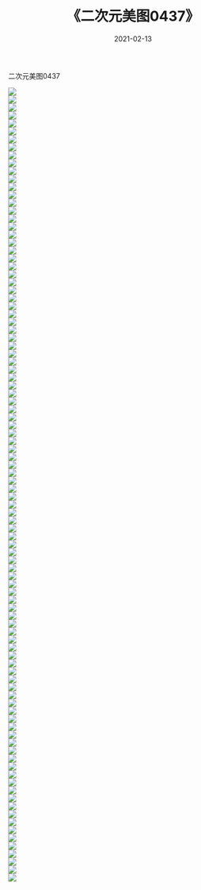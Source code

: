 ﻿---
layout: post
title:  《二次元美图0437》
date:   2021-02-13
img: http://imgx.orgx.ga/二次元/2021/二次元美图0437/000.jpg
categories: [美女, 清纯, 唯美]
---

二次元美图0437

 ![](http://imgx.orgx.ga/二次元/2021/二次元美图0437/001.jpg) <br>![](http://imgx.orgx.ga/二次元/2021/二次元美图0437/002.jpg) <br>![](http://imgx.orgx.ga/二次元/2021/二次元美图0437/003.jpg) <br>![](http://imgx.orgx.ga/二次元/2021/二次元美图0437/004.jpg) <br>![](http://imgx.orgx.ga/二次元/2021/二次元美图0437/005.jpg) <br>![](http://imgx.orgx.ga/二次元/2021/二次元美图0437/006.jpg) <br>![](http://imgx.orgx.ga/二次元/2021/二次元美图0437/007.jpg) <br>![](http://imgx.orgx.ga/二次元/2021/二次元美图0437/008.jpg) <br>![](http://imgx.orgx.ga/二次元/2021/二次元美图0437/009.jpg) <br>![](http://imgx.orgx.ga/二次元/2021/二次元美图0437/010.jpg) <br>![](http://imgx.orgx.ga/二次元/2021/二次元美图0437/011.jpg) <br>![](http://imgx.orgx.ga/二次元/2021/二次元美图0437/012.jpg) <br>![](http://imgx.orgx.ga/二次元/2021/二次元美图0437/013.jpg) <br>![](http://imgx.orgx.ga/二次元/2021/二次元美图0437/014.jpg) <br>![](http://imgx.orgx.ga/二次元/2021/二次元美图0437/015.jpg) <br>![](http://imgx.orgx.ga/二次元/2021/二次元美图0437/016.jpg) <br>![](http://imgx.orgx.ga/二次元/2021/二次元美图0437/017.jpg) <br>![](http://imgx.orgx.ga/二次元/2021/二次元美图0437/018.jpg) <br>![](http://imgx.orgx.ga/二次元/2021/二次元美图0437/019.jpg) <br>![](http://imgx.orgx.ga/二次元/2021/二次元美图0437/020.jpg) <br>![](http://imgx.orgx.ga/二次元/2021/二次元美图0437/021.jpg) <br>![](http://imgx.orgx.ga/二次元/2021/二次元美图0437/022.jpg) <br>![](http://imgx.orgx.ga/二次元/2021/二次元美图0437/023.jpg) <br>![](http://imgx.orgx.ga/二次元/2021/二次元美图0437/024.jpg) <br>![](http://imgx.orgx.ga/二次元/2021/二次元美图0437/025.jpg) <br>![](http://imgx.orgx.ga/二次元/2021/二次元美图0437/026.jpg) <br>![](http://imgx.orgx.ga/二次元/2021/二次元美图0437/027.jpg) <br>![](http://imgx.orgx.ga/二次元/2021/二次元美图0437/028.jpg) <br>![](http://imgx.orgx.ga/二次元/2021/二次元美图0437/029.jpg) <br>![](http://imgx.orgx.ga/二次元/2021/二次元美图0437/030.jpg) <br>![](http://imgx.orgx.ga/二次元/2021/二次元美图0437/031.jpg) <br>![](http://imgx.orgx.ga/二次元/2021/二次元美图0437/032.jpg) <br>![](http://imgx.orgx.ga/二次元/2021/二次元美图0437/033.jpg) <br>![](http://imgx.orgx.ga/二次元/2021/二次元美图0437/034.jpg) <br>![](http://imgx.orgx.ga/二次元/2021/二次元美图0437/035.jpg) <br>![](http://imgx.orgx.ga/二次元/2021/二次元美图0437/036.jpg) <br>![](http://imgx.orgx.ga/二次元/2021/二次元美图0437/037.jpg) <br>![](http://imgx.orgx.ga/二次元/2021/二次元美图0437/038.jpg) <br>![](http://imgx.orgx.ga/二次元/2021/二次元美图0437/039.jpg) <br>![](http://imgx.orgx.ga/二次元/2021/二次元美图0437/040.jpg) <br>![](http://imgx.orgx.ga/二次元/2021/二次元美图0437/041.jpg) <br>![](http://imgx.orgx.ga/二次元/2021/二次元美图0437/042.jpg) <br>![](http://imgx.orgx.ga/二次元/2021/二次元美图0437/043.jpg) <br>![](http://imgx.orgx.ga/二次元/2021/二次元美图0437/044.jpg) <br>![](http://imgx.orgx.ga/二次元/2021/二次元美图0437/045.jpg) <br>![](http://imgx.orgx.ga/二次元/2021/二次元美图0437/046.jpg) <br>![](http://imgx.orgx.ga/二次元/2021/二次元美图0437/047.jpg) <br>![](http://imgx.orgx.ga/二次元/2021/二次元美图0437/048.jpg) <br>![](http://imgx.orgx.ga/二次元/2021/二次元美图0437/049.jpg) <br>![](http://imgx.orgx.ga/二次元/2021/二次元美图0437/050.jpg) <br>![](http://imgx.orgx.ga/二次元/2021/二次元美图0437/051.jpg) <br>![](http://imgx.orgx.ga/二次元/2021/二次元美图0437/052.jpg) <br>![](http://imgx.orgx.ga/二次元/2021/二次元美图0437/053.jpg) <br>![](http://imgx.orgx.ga/二次元/2021/二次元美图0437/054.jpg) <br>![](http://imgx.orgx.ga/二次元/2021/二次元美图0437/055.jpg) <br>![](http://imgx.orgx.ga/二次元/2021/二次元美图0437/056.jpg) <br>![](http://imgx.orgx.ga/二次元/2021/二次元美图0437/057.jpg) <br>![](http://imgx.orgx.ga/二次元/2021/二次元美图0437/058.jpg) <br>![](http://imgx.orgx.ga/二次元/2021/二次元美图0437/059.jpg) <br>![](http://imgx.orgx.ga/二次元/2021/二次元美图0437/060.jpg) <br>![](http://imgx.orgx.ga/二次元/2021/二次元美图0437/061.jpg) <br>![](http://imgx.orgx.ga/二次元/2021/二次元美图0437/062.jpg) <br>![](http://imgx.orgx.ga/二次元/2021/二次元美图0437/063.jpg) <br>![](http://imgx.orgx.ga/二次元/2021/二次元美图0437/064.jpg) <br>![](http://imgx.orgx.ga/二次元/2021/二次元美图0437/065.jpg) <br>![](http://imgx.orgx.ga/二次元/2021/二次元美图0437/066.jpg) <br>![](http://imgx.orgx.ga/二次元/2021/二次元美图0437/067.jpg) <br>![](http://imgx.orgx.ga/二次元/2021/二次元美图0437/068.jpg) <br>![](http://imgx.orgx.ga/二次元/2021/二次元美图0437/069.jpg) <br>![](http://imgx.orgx.ga/二次元/2021/二次元美图0437/070.jpg) <br>![](http://imgx.orgx.ga/二次元/2021/二次元美图0437/071.jpg) <br>![](http://imgx.orgx.ga/二次元/2021/二次元美图0437/072.jpg) <br>![](http://imgx.orgx.ga/二次元/2021/二次元美图0437/073.jpg) <br>![](http://imgx.orgx.ga/二次元/2021/二次元美图0437/074.jpg) <br>![](http://imgx.orgx.ga/二次元/2021/二次元美图0437/075.jpg) <br>![](http://imgx.orgx.ga/二次元/2021/二次元美图0437/076.jpg) <br>![](http://imgx.orgx.ga/二次元/2021/二次元美图0437/077.jpg) <br>![](http://imgx.orgx.ga/二次元/2021/二次元美图0437/078.jpg) <br>![](http://imgx.orgx.ga/二次元/2021/二次元美图0437/079.jpg) <br>![](http://imgx.orgx.ga/二次元/2021/二次元美图0437/080.jpg) <br>![](http://imgx.orgx.ga/二次元/2021/二次元美图0437/081.jpg) <br>![](http://imgx.orgx.ga/二次元/2021/二次元美图0437/082.jpg) <br>![](http://imgx.orgx.ga/二次元/2021/二次元美图0437/083.jpg) <br>![](http://imgx.orgx.ga/二次元/2021/二次元美图0437/084.jpg) <br>![](http://imgx.orgx.ga/二次元/2021/二次元美图0437/085.jpg) <br>![](http://imgx.orgx.ga/二次元/2021/二次元美图0437/086.jpg) <br>![](http://imgx.orgx.ga/二次元/2021/二次元美图0437/087.jpg) <br>![](http://imgx.orgx.ga/二次元/2021/二次元美图0437/088.jpg) <br>![](http://imgx.orgx.ga/二次元/2021/二次元美图0437/089.jpg) <br>![](http://imgx.orgx.ga/二次元/2021/二次元美图0437/090.jpg) <br>![](http://imgx.orgx.ga/二次元/2021/二次元美图0437/091.jpg) <br>![](http://imgx.orgx.ga/二次元/2021/二次元美图0437/092.jpg) <br>![](http://imgx.orgx.ga/二次元/2021/二次元美图0437/093.jpg) <br>![](http://imgx.orgx.ga/二次元/2021/二次元美图0437/094.jpg) <br>![](http://imgx.orgx.ga/二次元/2021/二次元美图0437/095.jpg) <br>![](http://imgx.orgx.ga/二次元/2021/二次元美图0437/096.jpg) <br>![](http://imgx.orgx.ga/二次元/2021/二次元美图0437/097.jpg) <br>![](http://imgx.orgx.ga/二次元/2021/二次元美图0437/098.jpg) <br>![](http://imgx.orgx.ga/二次元/2021/二次元美图0437/099.jpg) <br>![](http://imgx.orgx.ga/二次元/2021/二次元美图0437/100.jpg) <br>